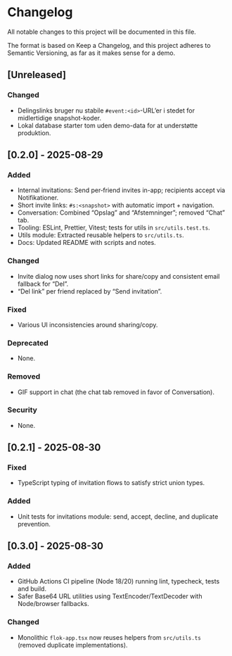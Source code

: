 # Changelog

All notable changes to this project will be documented in this file.

The format is based on Keep a Changelog, and this project adheres to Semantic Versioning, as far as it makes sense for a demo.

## [Unreleased]
### Changed
- Delingslinks bruger nu stabile `#event:<id>`-URL’er i stedet for midlertidige snapshot-koder.
- Lokal database starter tom uden demo-data for at understøtte produktion.

## [0.2.0] - 2025-08-29
### Added
- Internal invitations: Send per‑friend invites in-app; recipients accept via Notifikationer.
- Short invite links: `#s:<snapshot>` with automatic import + navigation.
- Conversation: Combined “Opslag” and “Afstemninger”; removed “Chat” tab.
- Tooling: ESLint, Prettier, Vitest; tests for utils in `src/utils.test.ts`.
- Utils module: Extracted reusable helpers to `src/utils.ts`.
- Docs: Updated README with scripts and notes.

### Changed
- Invite dialog now uses short links for share/copy and consistent email fallback for “Del”.
- “Del link” per friend replaced by “Send invitation”.

### Fixed
- Various UI inconsistencies around sharing/copy.

### Deprecated
- None.

### Removed
- GIF support in chat (the chat tab removed in favor of Conversation).

### Security
- None.
## [0.2.1] - 2025-08-30
### Fixed
- TypeScript typing of invitation flows to satisfy strict union types.

### Added
- Unit tests for invitations module: send, accept, decline, and duplicate prevention.

## [0.3.0] - 2025-08-30
### Added
- GitHub Actions CI pipeline (Node 18/20) running lint, typecheck, tests and build.
- Safer Base64 URL utilities using TextEncoder/TextDecoder with Node/browser fallbacks.

### Changed
- Monolithic `flok-app.tsx` now reuses helpers from `src/utils.ts` (removed duplicate implementations).

